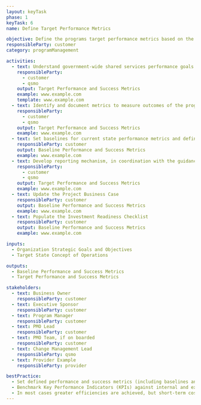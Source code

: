 ```yaml
---
layout: keyTask
phase: 1
keyTask: 6
name: Define Target Performance Metrics

objective: Define the programs target performance metrics based on the strategic objectives of the organization.
responsibleParty: customer
category: programManagement

activities:
  - text: Understand government-wide shared services performance goals and strategic drivers based on the objectives of the program
    responsibleParty:
      - customer
      - qsmo
    output: Target Performance and Success Metrics
    example: www.example.com
    template: www.example.com
  - text: Identify and document metrics to measure outcomes of the program against government-wide shared services performance goals and strategic drivers
    responsibleParty:
      - customer
      - qsmo
    output: Target Performance and Success Metrics
    example: www.example.com
  - text: Set baselines for current state performance metrics and define success targets expected to be achieved after completion of the program
    responsibleParty: customer
    output: Baseline Performance and Success Metrics
    example: www.example.com
  - text: Develop reporting mechanism, in coordination with the guidance set forth in the QSMO Performance Management Framework, and timeline to report on metrics after migration Go-Live
    responsibleParty:
      - customer
      - qsmo
    output: Target Performance and Success Metrics
    example: www.example.com
  - text: Update the Project Business Case
    responsibleParty: customer
    output: Baseline Performance and Success Metrics
    example: www.example.com
  - text: Populate the Investment Readiness Checklist
    responsibleParty: customer
    output: Baseline Performance and Success Metrics
    example: www.example.com

inputs:
  - Organization Strategic Goals and Objectives
  - Target State Concept of Operations

outputs:
  - Baseline Performance and Success Metrics
  - Target Performance and Success Metrics

stakeholders:
  - text: Business Owner
    responsibleParty: customer
  - text: Executive Sponsor
    responsibleParty: customer
  - text: Program Manager
    responsibleParty: customer
  - text: PMO Lead
    responsibleParty: customer
  - text: PMO Team, if on boarded
    responsibleParty: customer
  - text: Change Management Lead
    responsibleParty: qsmo
  - text: Provider Example
    responsibleParty: provider

bestPractice:
  - Set defined performance and success metrics (including baselines and targets) at the beginning of the program to be able to measure and communicate the benefits intended, and ultimately achieved, by the program Benchmark Key Performance Indicators (KPIs) against internal and external standards
  - Benchmark Key Performance Indicators (KPIs) against internal and external standards and use existing performance metric data to assist in identifying performance targets (i.e. previous Federal Benchmarking results, Customer Satisfaction Surveys, etc.). Consider contacting ussm.m3@gsa.gov for assistance researching agency specific and government-wide results
  - In most cases greater efficiencies are achieved, but short-term cost reductions are not. With the introduction of greater amounts of IT support however, substantial savings are realized in the longer term
---
```


